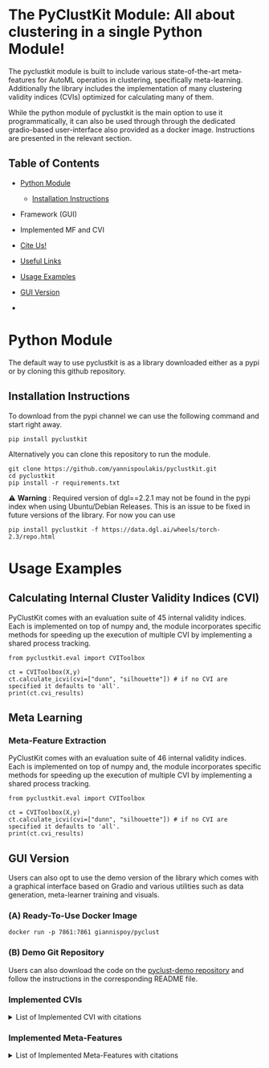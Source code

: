 # The PyClustKit Module: All about clustering in a single Python Module!

The pyclustkit module is built to include various state-of-the-art meta-features for AutoML operatios in clustering, 
specifically meta-learning. Additionally the library includes the implementation of many clustering validity indices 
(CVIs) optimized for calculating many of them. 

While the python module of pyclustkit is the main option to use it programmatically, it can also be used 
through through the dedicated gradio-based user-interface also provided as a docker image. Instructions are presented 
in the relevant section. 

## Table of Contents
- [Python Module](#python-module)
  - [Installation Instructions](#installation-instructions)
- Framework (GUI)
- Implemented MF and CVI
- [Cite Us!](#citing-this-work)

- [Useful Links](#useful-links)
- [Usage Examples](#usage-examples)
- [GUI Version](#gui-version)
- 

# Python Module
The default way to use pyclustkit is as a library downloaded either as a pypi or by cloning this github repository. 

## Installation Instructions
To download from the pypi channel we can use the following command and start right away.

```commandline
pip install pyclustkit
```

Alternatively you can clone this repository to run the module. 

```commandline
git clone https://github.com/yannispoulakis/pyclustkit.git
cd pyclustkit
pip install -r requirements.txt
```

 ⚠️ **Warning** : Required version of dgl==2.2.1 may not be found in the pypi index when using Ubuntu/Debian Releases. 
This is an issue to be fixed in future versions of the library. For now you can use 

```commandline
pip install pyclustkit -f https://data.dgl.ai/wheels/torch-2.3/repo.html
```


# Usage Examples
## Calculating Internal Cluster Validity Indices (CVI) 

PyClustKit comes with an evaluation suite of 45 internal validity indices. Each is implemented on top of numpy and, 
the module incorporates specific methods for speeding up the execution of multiple CVI by implementing a shared process 
tracking. 


```{python}
from pyclustkit.eval import CVIToolbox 

ct = CVIToolbox(X,y)
ct.calculate_icvi(cvi=["dunn", "silhouette"]) # if no CVI are specified it defaults to 'all'.
print(ct.cvi_results)

```
## Meta Learning 

### Meta-Feature Extraction
PyClustKit comes with an evaluation suite of 46 internal validity indices. Each is implemented on top of numpy and, 
the module incorporates specific methods for speeding up the execution of multiple CVI by implementing a shared process 
tracking. 


```{python}
from pyclustkit.eval import CVIToolbox 

ct = CVIToolbox(X,y)
ct.calculate_icvi(cvi=["dunn", "silhouette"]) # if no CVI are specified it defaults to 'all'.
print(ct.cvi_results)

```

## GUI Version 
Users can also opt to use the demo version of the library which comes with a graphical interface based on Gradio  and 
various utilities such as data generation, meta-learner training and visuals. 

### (A)  Ready-To-Use Docker Image

```commandline
docker run -p 7861:7861 giannispoy/pyclust 
```
### (B) Demo Git Repository 

Users can also download the code on the [pyclust-demo repository](https://github.com/automl-uprc/PyClust-Demo) and follow the instructions in the corresponding README 
file.


### Implemented CVIs

<details>
<summary>List of Implemented CVI with citations</summary>
Currently the collection consists of the following internal CVIs. R does not do gdi 61,62,63 due to hausdorff:

1. **ball_hall Index**: <i> G. H. Ball and D. J. Hall. Isodata: A novel method of data analysis and pattern
                      classification. Menlo Park: Stanford Research Institute. (NTIS No. AD 699616),1965.</i>
2. **banfeld_raftery Index**: <i> J.D. Banfield and A.E. Raftery. Model-based gaussian and non-gaussian clustering. Biometrics,
                        49:803–821, 1993. </i>

3. **c_index Index**: <i> Hubert, Lawrence & Levin, Joel. (1976). A general statistical framework for assessing categorical 
clustering in free recall. Psychological Bulletin. 83. 1072-1080. 10.1037/0033-2909.83.6.1072. </i>
4. **Calinski-Harabasz Index**: <i>T. Calinski and J. Harabasz. A dendrite method for cluster analysis. Communications in 
                             Statistics, 3, no. 1:1–27, 1974. </i>
5. **CDbw Index** : <i>Halkidi, M., & Vazirgiannis, M. (2008). A density-based cluster validity approach using 
multi-representatives. Pattern Recognit. Lett., 29, 773-786.  </i>

6. **Davies-Bouldin Index**: <i> D. L. Davies and D. W. Bouldin. A cluster separation measure. IEEE Transactions on 
                           Pattern Analysis and Machine Intelligence, PAMI-1, no. 2:224–227, 1979.</i>
7. **det_ratio Index** : <i> A. J. Scott and M. J. Symons. Clustering methods based on likelihood ratio criteria. Biometrics, 
                27:387–397, 1971.</i>
8. **Dunn Index** : <i>J. Dunn. Well separated clusters and optimal fuzzy partitions. Journal of Cybernetics, 4:95–104, 
                    1974. </i>

9. **g+ Index**: <i> F. J. Rohlf. Methods of comparing classifications. Annual Review of Ecology and Systematics, 5:101–113, 
               1974.</i>
10. **gamma Index**: <i> F. B. Baker and L. J. Hubert. Measuring the power of hierarchical cluster analysis. Journal of the 
                   American Statistical Association, 70:31–38, 1975. </i>
11. **GDI (11,...,61)(12,...,62)(13,...,63) Indexes**: <i>J. C. Bezdek and N. R. Pal. Some new indexes 
of cluster validity. IEEE Transactions on Systems, Man, and CyberneticsÑPART B: CYBERNETICS, 28, no.3:301–315, 1998.</i>

12. **ksq_detw Index**: <i> F. H. B. Marriot. Practical problems in a method of cluster analysis. Biometrics,
27:456–460, 1975. </i>

13. **log_det_ratio Index**: <i> Halkidi et al. On clustering validation techniques. J. Intell. Inf. Syst., 2001. </i>
14. **log_ss_ratio Index**: <i> J. A. Hartigan. Clustering algorithms. New York: Wiley, 1975. </i>

15. **McClain_Rao Index**: <i> J. O. McClain and V. R. Rao. Clustisz: A program to test for the quality of
                         clustering of a set of objects. Journal of Marketing Research, 12:456–460, 1975.</i>

16. **pbm Index**: <i> Bandyopadhyay S. Pakhira M. K. and Maulik U. Validity index for crisp and fuzzy clusters. Pattern 
             Recognition, 2004. </i>
17. **point_biserial Index**: <i>G. W. Milligan. A monte carlo study of thirty internal criterion measures for
                           cluster analysis. Psychometrika, 46, no. 2:187–199, 1981. </i>

18. **ray_turi Index**: <i> Ray et al. Determination of number of clusters in k-means clustering and application in colour 
                  image segmentation. 4th International Conference on Advances in Pattern Recognition and Digital 
                  Techniques, 1999. </i>
19. **ratkowsky_lance Index**: <i> D. A. Ratkowsky and G. N. Lance. A criterion for determining the number of
                             groups in a classification. Australian Computer Journal, 10:115–117, 1978.</i>

20. **scot_symmons index**: <i> X.L. Xie and G. Beni. A validity measure for fuzzy clustering. IEEE Transactions
                          on Pattern Analysis and Machine Intelligence, 13(4):841–846, 1991. </i>
21. **sd_scat Index**: <i>Halkidi et al. On clustering validation techniques. J. Intell. Inf. Syst., 2001.</i> 
22. **sd_dis Index**: <i>Halkidi et al. On clustering validation techniques. J. Intell. Inf. Syst., 2001.</i>
23. **S_dbw Index**: <i> M. Halkidi and M. Vazirgiannis, "Clustering validity assessment: finding the optimal partitioning of a 
data set", Proceedings 2001 IEEE International Conference on Data Mining. </i>
24. **silhouette index**: <i>Rousseeuw P.J. Silhouettes: a graphical aid to the interpretation and validation of
                       cluster analysis. Journal of Computational and Applied Mathematics, 20:53–65,
                       1987. </i>

25. **trace_w Index**: <i> A. W. F. Edwards and L. Cavalli-Sforza. A method for cluster analysis.
                           Biometrika, 56:362–375, 1965. </i>
26. **trace_wib Index**: <i> H. P. Friedman and J. Rubin. On some invariant criteria for grouping data. Journal
                       of the American Statistical Association, 62:1159–1178, 1967.</i>
27. **tau Index**: <i> Zhu, Erzhou, Xue Wang, and Feng Liu. "A new cluster validity index for overlapping datasets." 
                 Journal of Physics: Conference Series. Vol. 1168. No. 3. IOP Publishing, 2019.</i> 

28. **wemmert_gancarski Index**: <i> J. Zhang, T. Nguyen, S. Cogill, A. Bhatti, L. Lingkun, S. Yang, S. Nahavandi. A review on cluster estimation methods and their application to neural spike data. Journal of Neural Engineering, 2018.</i> 
29. **xie_beni Index**: <i> X.L. Xie and G. Beni. A validity measure for fuzzy clustering. IEEE Transactions on Pattern 
                  Analysis and Machine Intelligence, 1991. </i>
</details>

### Implemented Meta-Features
<details>
<summary>List of Implemented Meta-Features with citations</summary>
Currently the collection consists of the following Meta-Features. We group the Meta-Features based on the paper that first introduced them:

<details>
<summary>
M. C. P. de Souto, R. B. C. Prudêncio, R. F. Soares, D. S.A. de Araujo, I. G.Costa, T. B. Ludermir, and A. Schliep. Ranking and selecting clustering algorithms using a meta-learning approach. In Proceedings of the International Joint Conference on Neural Networks, IJCNN 2008, part of the IEEE World Congress on Computational Intelligence, WCCI 2008, Hong Kong, China, June 1-6, 2008, pages 3729–3735. IEEE, 2008.
</summary>
<ol>
  <li>(Log)No.instances.</li>
  <li>(Log) Ratio of instances to the number of features.</li>
  <li>% of missing values.</li>
  <li>Proportion of 𝑇^2 that are within 50% of the Chi-Squared distribution.</li>
  <li>Skewness of the 𝑇^2 vector.</li>
  <li>% of attributes kept after selection filter.</li>
  <li> % of outliers *.</li>
</ol>
</details>

<details>
<summary>
A. C. A. Nascimento, R. B. C. Prudêncio, M. C. P. de Souto, and I. G. Costa. Mining rules for the automatic selection process of clustering methods applied to cancer gene expression data. In Cesare Alippi, Marios M. Polycarpou, Christos G. Panayiotou, and Georgios Ellinas, editors, Artificial Neural Networks - ICANN 2009, 19th International Conference, Limassol, Cyprus, September 14-17, 2009, Proceedings, Part II, volume 5769 of Lecture Notes in Computer Science, pages 20–29. Springer, 2009.</summary>
<ol>
  <li>No. clusters with size inferior to k.</li>
  <li>No. clusters with size superior to k.</li>
  <li>Normalized Relative Entropy of cluster distribution.</li>
  <li>Classification error obtained by the KNN algorithm (k3).</li>
</ol>
</details>

<details>
<summary>D. G. Ferrari and L. N. de Castro. Clustering algorithm selection by meta-learning systems: A new distance-based problem characterization and ranking combination methods. Inf. Sci., 301:181–194, 2015.</summary>
<ol>
  <li>(Log) No. features.</li>
  <li>% of discrete attributes.</li>
  <li>(Min, Max, Mean, std) class skewness.</li>
  <li>(Min, Max, Mean, std) class kurtosis.</li>
  <li>(Min, Max, Mean, std) discrete feature entropy.</li>
  <li>Mean feature correlation.</li>
  <li>Mean discrete feature concentration.</li>
  <li>Mean, Variance, Std. Deviation, Skewness, Kurtosis of the distance vector d.</li>
  <li>% of values in 10 formed bins of equal size in the range of the normalized distance vector d.</li>
  <li>% of values with absolute zscore of the normalized distance vector in 4 formed bins.</li>
</ol>
</details>

<details>
<summary>M. Vukicevic, S. Radovanovic, B. Delibasic, and M. Suknovic. Extending meta-learning framework for clustering gene expression data with component-based algorithm design and internal evaluation measures. Int. J. Data Min. Bioinform., 14(2):101–119, 2016.</summary>
<ol>
  <li>Internal CVIs as measured by each algorithm configuration.</li>
  <li>Reusable Components, 1 meta-feature for each of the table x.</li>
</ol>
</details>

<details>
<summary>B. A. Pimentel and A. C. P. L. F. de Carvalho. A new data characterization for selecting clustering algorithms using meta-learning. Inf. Sci., 477:203–219, 2019.</summary>
<ol>
  <li>Mean, Variance, Std. Deviation, Skewness, Kurtosis of the correlation vector c.</li>
  <li>% of values in 10 formed bins of equal size in the range of the normalized correlation vector c.</li>
  <li>% of values with absolute z score of the normalized correlation vector c in 4 formed bins</li>
</ol>
</details>

<details>
<summary>Y. Poulakis, C. Doulkeridis, and D. Kyriazis. Autoclust: A framework for automated clustering based on cluster validity indices. In Claudia Plant, Haixun Wang, Alfredo Cuzzocrea, Carlo Zaniolo, and Xindong Wu, editors, 20th IEEE International Conference on Data Mining, ICDM 2020, Sorrento, Italy, November 17-20, 2020, pages 1220–1225. IEEE, 2020.</summary>
<ol>
  <li>Internal CVIs measured by MeanShift</li>
</ol>
</details>

<details>
<summary>N. Cohen-Shapira and L. Rokach. Automatic selection of clustering algorithms using supervised graph embedding. Inf. Sci., 577:824–851, 2021.</summary>
<ol>
  <li>300 meta-features from the previous to ✗ ✗ last graph CNN layer.</li>
</ol>
</details>

<details>
<summary>Y. Liu, S. Li, and W. Tian. Autocluster: Meta-learning based ensemble method for automated unsupervised clustering. In Kamal Karlapalem, Hong Cheng, Naren Ramakrishnan, R. K. Agrawal, P. Krishna Reddy, Jaideep Srivastava, and Tanmoy Chakraborty, editors, Advances in Knowledge Discovery and Data Mining - 25th Pacific-Asia Conference, PAKDD 2021, Virtual Event, May 11-14, 2021, Proceedings, Part III, volume 12714 of Lecture Notes in Computer Science, pages 246–258. Springer, 2021.</summary>
<ol>
  <li>(Log) Ratio of features to the number of instances.</li>
  <li>Hopkins Statistic.</li>
  <li>PCA 95% deviations.</li>
  <li>Skewness & kurtosis of the 1st pc of PCA.</li>
  <li>Instance distance to closest cluster center (KMeans).</li>
  <li>No. leaves (Agglomerative Clustering).</li>
  <li>Reachability instances (OPTICS).</li>
  <li>Distances to become core points(OPTICS).</li>
</ol>
</details>

<details>
<summary>R. El Shawi and S. Sakr. Tpe-autoclust: A tree-based pipline ensemble framework for automated clustering. In K. Selçuk Candan, Thang N. Dinh, My T. Thai, and Takashi Washio, editors, IEEE International Conference on Data Mining Workshops, ICDM 2022 - Workshops, Orlando, FL, USA, November 28 - Dec. 1, 2022, pages 1144–1153. IEEE, 2022.</summary>
<ol>
  <li>Internal CVIs measured by MeanShift, DBSCAN, OPTICS.</li>
</ol>
</details>

</details>
